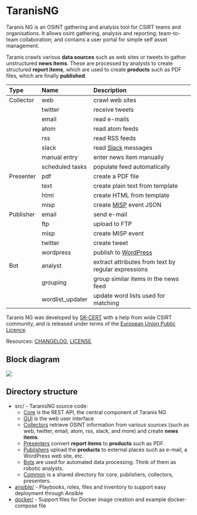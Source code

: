 # TaranisNG

Taranis NG is an OSINT gathering and analysis tool for CSIRT teams and organisations. It allows osint gathering, analysis and reporting; team-to-team collaboration; and contains a user portal for simple self asset management.

Taranis crawls various **data sources** such as web sites or tweets to gather unstructured **news items**. These are processed by analysts to create structured **report items**, which are used to create **products** such as PDF files, which are finally **published**.

| Type      | Name                 | Description                           |
| :-------- | :------------------- | :------------------------------------ |
| Collector | web                  | crawl web sites                       |
|           | twitter              | receive tweets                        |
|           | email                | read e-mails                          |
|           | atom                 | read atom feeds                       |
|           | rss                  | read RSS feeds                        |
|           | slack                | read [Slack](https://slack.com/) messages |
|           | manual entry         | enter news item manually              |
|           | scheduled tasks      | populate feed automatically           |
| Presenter | pdf                  | create a PDF file                     |
|           | text                 | create plain text from template       |
|           | html                 | create HTML from template             |
|           | misp                 | create [MISP](https://misp-project.org/) event JSON |
| Publisher | email                | send e-mail                           |
|           | ftp                  | upload to FTP                         |
|           | misp                 | create MISP event                     |
|           | twitter              | create tweet                          |
|           | wordpress            | publish to [WordPress](https://wordpress.org/) |
| Bot       | analyst              | extract attributes from text by regular expressions |
|           | grouping             | group similar items in the news feed  |
|           | wordlist\_updater    | update word lists used for matching   |

Taranis NG was developed by [SK-CERT](https://www.sk-cert.sk/) with a help from wide CSIRT community, and is released under terms of the [European Union Public Licence](https://eupl.eu/1.2/en/).

Resources: [CHANGELOG](CHANGELOG.md), [LICENSE](LICENSE.md).

## Block diagram

<img src="https://raw.githubusercontent.com/SK-CERT/Taranis-NG/main/doc/taranis-ng-block-diagram.png?sanitize=true&raw=true" />

## Directory structure

- src/ - TaranisNG source code:
  - [Core](src/core/) is the REST API, the central component of Taranis NG
  - [GUI](src/gui/) is the web user interface
  - [Collectors](src/collectors/) retrieve OSINT information from various sources (such as web, twitter, email, atom, rss, slack, and more) and create **news items**.
  - [Presenters](src/presenters/) convert **report items** to **products** such as PDF.
  - [Publishers](src/publishers/) upload the **products** to external places such as e-mail, a WordPress web site, etc.
  - [Bots](src/bots/) are used for automated data processing. Think of them as robotic analysts.
  - [Common](src/common/) is a shared directory for core, publishers, collectors, presenters.
- [ansible/](ansible/) - Playbooks, roles, files and inventory to support easy deployment through Ansible
- [docker/](docker/) - Support files for Docker image creation and example docker-compose file
